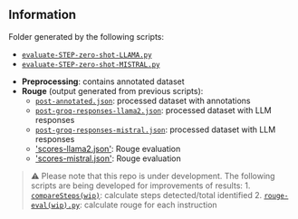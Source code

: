 ## Information
Folder generated by the following scripts:

+ [`evaluate-STEP-zero-shot-LLAMA.py`](../evaluate-STEP-zero-shot-LLAMA.py)
+ [`evaluate-STEP-zero-shot-MISTRAL.py`](../evaluate-STEP-zero-shot-MISTRAL.py)

- **Preprocessing**: contains annotated dataset
- **Rouge** (output generated from previous scripts):
    + [`post-annotated.json`](/Evaluation/Rouge/post-annotated.json): processed dataset with annotations
    + [`post-groq-responses-llama2.json`](/Evaluation/Rouge/post-groq-responses-llama2.json): processed dataset with LLM responses
     + [`post-groq-responses-mistral.json`](/Evaluation/Rouge/post-groq-responses-mistral.json): processed dataset with LLM responses
     + ['scores-llama2.json'](/Evaluation/Rouge/scores-llama2.json): Rouge evaluation
     + ['scores-mistral.json'](/Evaluation/Rouge/scores-llama2.json): Rouge evaluation


> :warning: Please note that this repo is under development. The following scripts are being developed for improvements of results: 1. [`compareSteps(wip)`](../compareSteps(wip).py): calculate steps detected/total identified 2. [`rouge-eval(wip).py`](../rouge-eval(wip).py): calculate rouge for each instruction